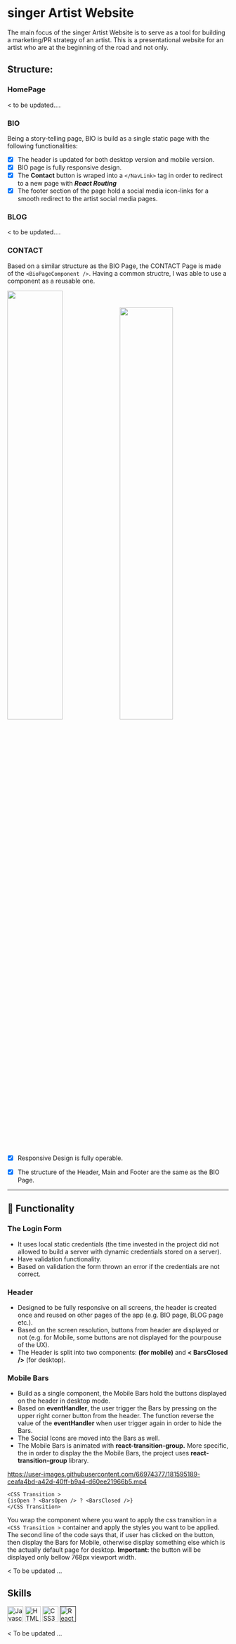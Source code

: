 # singer Artist Website

The main focus of the singer Artist Website is to serve as a tool for building a marketing/PR strategy of an artist. This is a presentational website for an artist who are at the beginning of the road and not only.

## Structure:

### HomePage

< to be updated....

### BIO
Being a story-telling page, BIO is build as a single static page with the following functionalities:
- [x] The header is updated for both desktop version and mobile version.
- [x] BIO page is fully responsive design.
- [x] The **Contact** button is wraped into a ```</NavLink>``` tag in order to redirect to a new page with ***React Routing***
- [x] The footer section of the page hold a social media icon-links for a smooth redirect to the artist social media pages. 

### BLOG

< to be updated....

### CONTACT
Based on a similar structure as the BIO Page, the CONTACT Page is made of the ```<BioPageComponent />```. Having a common structre, I was able to use a component as a reusable one.

<img src='https://user-images.githubusercontent.com/66974377/181879527-7934746e-f514-42bc-b672-51a688192640.png' width='50%' /> <img src='https://user-images.githubusercontent.com/66974377/181879841-d5e42a2c-0505-47dc-b949-42cfa8032f11.png' width='49%' />





- [x] Responsive Design is fully operable.
- [x] The structure of the Header, Main and Footer are the same as the BIO Page.



-----------------------------------------------------------------------------------------------------------------------------------------------------
## :nut_and_bolt: Functionality

### The Login Form

* It uses local static credentials (the time invested in the project did not allowed to build a server with dynamic credentials stored on a server).
* Have validation functionality.
* Based on validation the form thrown an error if the credentials are not correct.

### Header

* Designed to be fully responsive on all screens, the header is created once and reused on other pages of the app (e.g. BIO page, BLOG page etc.).
* Based on the screen resolution, buttons from header are displayed or not (e.g. for Mobile, some buttons are not displayed for the pourpouse of the UX).
* The Header is split into two components: **<BarsOpen /> (for mobile)** and **< BarsClosed />** (for desktop).

### Mobile Bars

* Build as a single component, the Mobile Bars hold the buttons displayed on the header in desktop mode.
* Based on **eventHandler**, the user trigger the Bars by pressing on the upper right corner button from the header. The function reverse the value of the **eventHandler** when user trigger again in order to hide the Bars.
* The Social Icons are moved into the Bars as well. 
* The Mobile Bars is animated with **react-transition-group.** More specific, the in order to display the the Mobile Bars, the project uses **react-transition-group** library.

https://user-images.githubusercontent.com/66974377/181595189-ceafa4bd-a42d-40ff-b9a4-d60ee21966b5.mp4

```
<CSS Transition > 
{isOpen ? <BarsOpen /> ? <BarsClosed />} 
</CSS Transition>
```

You wrap the component where you want to apply the css transition in a ```<CSS Transition >``` container and apply the styles you want to be applied.
The second line of the code says that, if user has clicked on the button, then display the Bars for Mobile, otherwise display something else which is the actually default page for desktop. **Important:** the button will be displayed only bellow 768px viewport width.

< To be updated ...

## Skills

<p align="left">
<a href="https://developer.mozilla.org/en-US/docs/Web/JavaScript" target="_blank" rel="noreferrer"><img src="https://raw.githubusercontent.com/danielcranney/readme-generator/main/public/icons/skills/javascript-colored.svg" width="36" height="36" alt="Javascript" /></a>
<a href="https://developer.mozilla.org/en-US/docs/Glossary/HTML5" target="_blank" rel="noreferrer"><img src="https://raw.githubusercontent.com/danielcranney/readme-generator/main/public/icons/skills/html5-colored.svg" width="36" height="36" alt="HTML5" /></a>
<a href="https://www.w3.org/TR/CSS/#css" target="_blank" rel="noreferrer"><img src="https://raw.githubusercontent.com/danielcranney/readme-generator/main/public/icons/skills/css3-colored.svg" width="36" height="36" alt="CSS3" /></a>
<a href='' target='_blank' rel='noreferrer'><img src='https://upload.wikimedia.org/wikipedia/commons/a/a7/React-icon.svg' width='36' height='36' alt='ReactJS'/></a>
</p>

< To be updated ...




